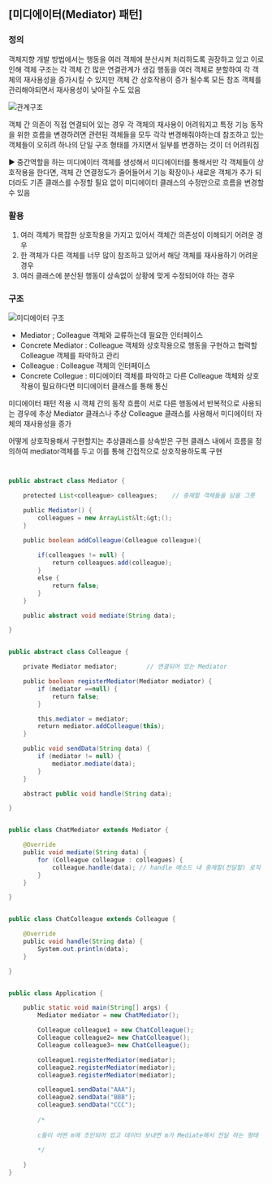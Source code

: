 


## [미디에이터(Mediator) 패턴]


### 정의

객체지향 개발 방법에서는 행동을 여러 객체에 분산시켜 처리하도록 권장하고 있고 이로 인해 객체 구조는 각 객체 간 많은 연결관계가 생김
행동을 여러 객체로 분할하여 각 객체의 재사용성을 증가시킬 수 있지만 객체 간 상호작용이 증가 될수록 모든 참조 객체를 관리해야되면서 재사용성이 낮아질 수도 있음

![관계구조](https://user-images.githubusercontent.com/67131292/201799932-8f7a5135-544b-40d1-90da-a68486ddcbc9.PNG)

객체 간 의존이 직접 연결되어 있는 경우 각 객체의 재사용이 어려워지고 특정 기능 동작을 위한 흐름을 변경하려면 관련된 객체들을 모두 각각 변경해줘야하는데 참조하고 있는 객체들이 오히려 하나의 단일 구조 형태를 가지면서 일부를 변경하는 것이 더 어려워짐
 
 
▶ 중간역할을 하는 미디에이터 객체를 생성해서 미디에이터를 통해서만 각 객체들이 상호작용을 한다면, 객체 간 연결정도가 줄어들어서 기능 확장이나 새로운 객체가 추가 되더라도 기존 클래스를 수정할 필요 없이 미디에이터 클래스의 수정만으로 흐름을 변경할 수 있음



### 활용

1. 여러 객체가 복잡한 상호작용을 가지고 있어서 객체간 의존성이 이해되기 어려운 경우
2. 한 객체가 다른 객체를 너무 많이 참조하고 있어서 해당 객체를 재사용하기 어려운 경우
3. 여러 클래스에 분산된 행동이 상속없이 상황에 맞게 수정되어야 하는 경우


### 구조

![미디에이터 구조](https://user-images.githubusercontent.com/67131292/201800088-f6bb959f-4794-42c0-b928-5937875bc07a.PNG)
  
  
- Mediator ; Colleague 객체와 교류하는데 필요한 인터페이스
- Concrete Mediator : Colleague 객체와 상호작용으로 행동을 구현하고 협력할 Colleague 객체를 파악하고 관리
- Colleague : Colleague 객체의 인터페이스
- Concrete Collegue : 미디에이터 객체를 파악하고 다른 Colleague 객체와 상호작용이 필요하다면 미디에이터 클래스를 통해 통신


미디에이터 패턴 적용 시 객체 간의 동작 흐름이 서로 다른 행동에서 반복적으로 사용되는 경우에 추상 Mediator 클래스나 추상 Colleague 클래스를 사용해서 미디에이터 자체의 재사용성을 증가


어떻게 상호작용해서 구현할지는 추상클래스를 상속받은 구현 클래스 내에서 흐름을 정의하여 mediator객체를 두고 이를 통해 간접적으로 상호작용하도록 구현




  ``` java
 

public abstract class Mediator {

    protected List<colleague> colleagues;    // 중재할 객체들을 담을 그릇 

    public Mediator() {
        colleagues = new ArrayList&lt;&gt;();
    }

    public boolean addColleague(Colleague colleague){
        
        if(colleagues != null) {
            return colleagues.add(colleague);
        }
        else {
            return false;
        }
    }

    public abstract void mediate(String data);

}


public abstract class Colleague {

    private Mediator mediator;        // 연결되어 있는 Mediator

    public boolean registerMediator(Mediator mediator) {
        if (mediator ==null) {
            return false;
        }

        this.mediator = mediator;
        return mediator.addColleague(this);
    }

    public void sendData(String data) {
        if (mediator != null) {
            mediator.mediate(data);
        }
    }

    abstract public void handle(String data);

}


public class ChatMediator extends Mediator {

    @Override
    public void mediate(String data) {
        for (Colleague colleague : colleagues) {
            colleague.handle(data); // handle 메소드 내 중재할(전달할) 로직 구현 
        }
    }

}


public class ChatColleague extends Colleague {

    @Override
    public void handle(String data) {
        System.out.println(data);
    }

}


public class Application {

    public static void main(String[] args) {
        Mediator mediator = new ChatMediator();

        Colleague colleague1 = new ChatColleague();
        Colleague colleague2= new ChatColleague();
        Colleague colleague3= new ChatColleague();

        colleague1.registerMediator(mediator);
        colleague2.registerMediator(mediator);
        colleague3.registerMediator(mediator);

        colleague1.sendData("AAA");
        colleague2.sendData("BBB");
        colleague3.sendData("CCC");
        
        /*
        
        c들이 어떤 m에 조인되어 있고 데이터 보내면 m가 Mediate해서 전달 하는 형태 
        
        */

    }
}


```
